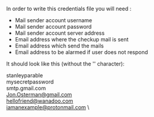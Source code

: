 In order to write this credentials file you will need :

- Mail sender account username
- Mail sender account password
- Mail sender account server address
- Email address where the checkup mail is sent
- Email address which send the mails
- Email address to be alarmed if user does not respond

It should look like this (without the '\' character):

stanleyparable \
mysecretpassword \
smtp.gmail.com \
Jon.Osterman@gmail.com \
hellofriend@wanadoo.com \
iamanexample@protonmail.com \